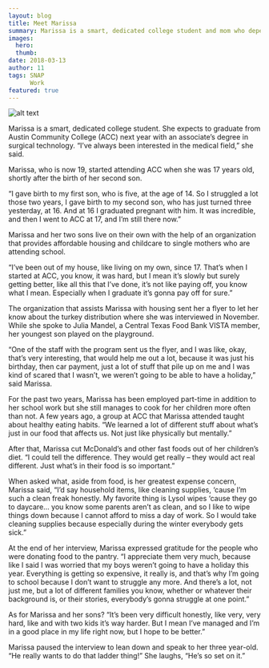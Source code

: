 ```yaml
---
layout: blog
title: Meet Marissa
summary: Marissa is a smart, dedicated college student and mom who depends on SNAP to help her reach her goals.
images:
  hero:
  thumb:
date: 2018-03-13
author: 11
tags: SNAP
      Work
featured: true
---
```

![alt text](https://s3-us-west-2.amazonaws.com/assets.feedingtexas.org/images/inline/Meet-Marissa.jpg)

Marissa is a smart, dedicated college student. She expects to graduate from Austin Community College (ACC) next year with an associate’s degree in surgical technology. “I’ve always been interested in the medical field,” she said.

Marissa, who is now 19, started attending ACC when she was 17 years old, shortly after the birth of her second son. 

“I gave birth to my first son, who is five, at the age of 14. So I struggled a lot those two years, I gave birth to my second son, who has just turned three yesterday, at 16. And at 16 I graduated pregnant with him. It was incredible, and then I went to ACC at 17, and I’m still there now.”

Marissa and her two sons live on their own with the help of an organization that provides affordable housing and childcare to single mothers who are attending school.

“I’ve been out of my house, like living on my own, since 17. That’s when I started at ACC, you know, it was hard, but I mean it’s slowly but surely getting better, like all this that I’ve done, it’s not like paying off, you know what I mean. Especially when I graduate it’s gonna pay off for sure.”

The organization that assists Marissa with housing sent her a flyer to let her know about the turkey distribution where she was interviewed in November. While she spoke to Julia Mandel, a Central Texas Food Bank VISTA member, her youngest son played on the playground.

“One of the staff with the program sent us the flyer, and I was like, okay, that’s very interesting, that would help me out a lot, because it was just his birthday, then car payment, just a lot of stuff that pile up on me and I was kind of scared that I wasn’t, we weren’t going to be able to have a holiday,” said Marissa.

For the past two years, Marissa has been employed part-time in addition to her school work but she still manages to cook for her children more often than not. A few years ago, a group at ACC that Marissa attended taught about healthy eating habits. “We learned a lot of different stuff about what’s just in our food that affects us. Not just like physically but mentally.”

After that, Marissa cut McDonald’s and other fast foods out of her children’s diet. “I could tell the difference. They would get really – they would act real different. Just what’s in their food is so important.”

When asked what, aside from food, is her greatest expense concern, Marissa said, “I’d say household items, like cleaning supplies, ‘cause I’m such a clean freak honestly. My favorite thing is Lysol wipes ‘cause they go to daycare… you know some parents aren’t as clean, and so I like to wipe things down because I cannot afford to miss a day of work. So I would take cleaning supplies because especially during the winter everybody gets sick.”

At the end of her interview, Marissa expressed gratitude for the people who were donating food to the pantry. “I appreciate them very much, because like I said I was worried that my boys weren’t going to have a holiday this year. Everything is getting so expensive, it really is, and that’s why I’m going to school because I don’t want to struggle any more. And there’s a lot, not just me, but a lot of different families you know, whether or whatever their background is, or their stories, everybody’s gonna struggle at one point.”

As for Marissa and her sons? “It’s been very difficult honestly, like very, very hard, like and with two kids it’s way harder. But I mean I’ve managed and I’m in a good place in my life right now, but I hope to be better.” 

Marissa paused the interview to lean down and speak to her three year-old. “He really wants to do that ladder thing!” She laughs, “He’s so set on it.” 
